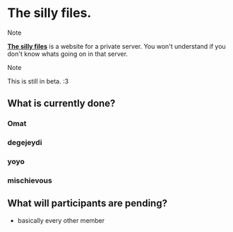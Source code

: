 # The silly files.



>[!NOTE]
>[**The silly files**](https://omatsucks.github.io/theSillyFiles/) is a website for a private server. You won't understand if you don't know whats going on in that server.

>[!NOTE]
>This is still in beta. :3

## What is currently done?
###  Omat
###  degejeydi

### yoyo

### mischievous



## What will participants are pending? 
- basically every other member


